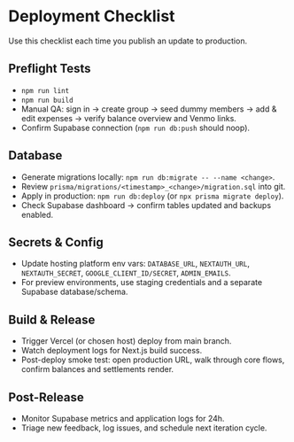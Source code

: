 # Deployment Checklist

Use this checklist each time you publish an update to production.

## Preflight Tests
- `npm run lint`
- `npm run build`
- Manual QA: sign in → create group → seed dummy members → add & edit expenses → verify balance overview and Venmo links.
- Confirm Supabase connection (`npm run db:push` should noop).

## Database
- Generate migrations locally: `npm run db:migrate -- --name <change>`.
- Review `prisma/migrations/<timestamp>_<change>/migration.sql` into git.
- Apply in production: `npm run db:deploy` (or `npx prisma migrate deploy`).
- Check Supabase dashboard → confirm tables updated and backups enabled.

## Secrets & Config
- Update hosting platform env vars: `DATABASE_URL`, `NEXTAUTH_URL`, `NEXTAUTH_SECRET`, `GOOGLE_CLIENT_ID/SECRET`, `ADMIN_EMAILS`.
- For preview environments, use staging credentials and a separate Supabase database/schema.

## Build & Release
- Trigger Vercel (or chosen host) deploy from main branch.
- Watch deployment logs for Next.js build success.
- Post-deploy smoke test: open production URL, walk through core flows, confirm balances and settlements render.

## Post-Release
- Monitor Supabase metrics and application logs for 24h.
- Triage new feedback, log issues, and schedule next iteration cycle.
